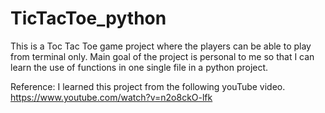 # TicTacToe_python
This is a Toc Tac Toe game project where the players can be able to play from terminal only. 
Main goal of the project is personal to me so that I can learn the use of functions in one single file in a python project.

Reference: I learned this project from the following youTube video.
https://www.youtube.com/watch?v=n2o8ckO-lfk
